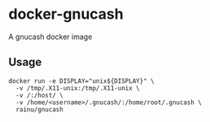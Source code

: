 # docker-gnucash
A gnucash docker image

## Usage
```
docker run -e DISPLAY="unix${DISPLAY}" \
  -v /tmp/.X11-unix:/tmp/.X11-unix \
  -v /:/host/ \
  -v /home/<username>/.gnucash/:/home/root/.gnucash \
  rainu/gnucash
```

